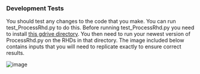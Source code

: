 ### Development Tests

You should test any changes to the code that you make. You can run test_ProcessRhd.py to do this. Before running test_ProcessRhd.py you need to install [this gdrive directory](https://drive.google.com/drive/folders/1co9X7UL66yczM1iGRlUCzbRB__GyKmRH?usp=sharing). You then need to run your newest version of ProcessRhd.py on the RHDs in that directory. The image included below contains inputs that you will need to replicate exactly to ensure correct results.

![image](https://github.com/bainro/mcn_ephys/assets/31903812/3b5c0e4d-412f-4bee-8a43-2d9527a59717)
